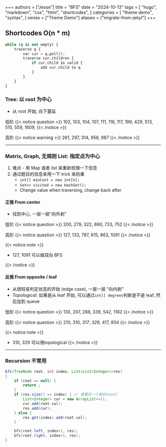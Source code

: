 +++
authors = ["Jesse"]
title = "BFS"
date = "2024-10-13"
tags = [
    "hugo",
    "markdown",
    "css",
    "html",
    "shortcodes",
]
categories = [
    "theme demo",
    "syntax",
]
series = ["Theme Demo"]
aliases = ["migrate-from-jekyl"]
+++

## Shortcodes O(n \* m)

```python
while (q is not empty) {
	traverse q {
		var cur = q.poll();
		traverse cur.children {
			if cur.child is valid {
				add cur.child to q
			}
		}
	}
}
```

### Tree: 以 root 为中心

- 从 root 开始, 向下蔓延

低阶
{{< notice question >}}
102, 103, 104, 107, 111, 116, 117, 199, 429, 513, 515, 559, 1609,
{{< /notice >}}

高阶
{{< notice warning >}}
261, 297, 314, 958, 987
{{< /notice >}}

---

### Matrix, Graph, 无规则 List: 指定点为中心

1. 难点 - 用 Map 或者 list 来重新梳理一下信息
2. 通过题目的信息来用一下 trick 来防重
   - `int[] minCost = new int[n];`
   - `Set<> visited = new HashSet();`
   - Change value when traversing, change back after

#### 正推 From center

- 找到中心, 一层一层“向外剥”

低阶
{{< notice question >}}
200, 279, 322, 690, 733, 752
{{< /notice >}}

高阶
{{< notice question >}}
127, 133, 787, 815, 863, 1091
{{< /notice >}}

{{< notice note >}}

- 127, 1091 可以做双向 BFS

{{< /notice >}}

#### 反推 From opposite / leaf

- 从很轻易判定状态的开始 (edge case), 一层一层 “向内剥”
- _Topological_: 如果是从 leaf 开始, 可以通过`int[] degrees`判断是不是 leaf, 然后加到 queue

低阶
{{< notice question >}}
130, 207, 286, 339, 542, 1162
{{< /notice >}}

高阶
{{< notice question >}}
210, 310, *317*, *329*, 417, *934*
{{< /notice >}}

{{< notice note >}}
- 310, 329 可以用topological
{{< /notice >}}

---

### Recursion 不常用

```java
bfs(TreeNode root, int index, List<List<Integer>>res)
{
	if (root == null) {
		return ;
	}
	if (res.size() == index) { // 需要开一个新的level
		List<Integer> cur = new ArrayList<>();
		cur.add(root.val);
		res.add(cur);
	} else {
		res.get(index).add(root.val);
	}

	bfs(root.left, index+1, res);
	bfs(root.right, index+1, res);
}
```
